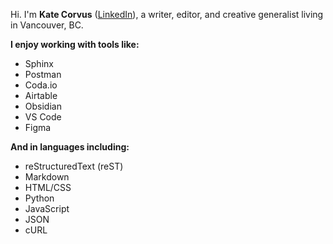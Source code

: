 Hi. I'm **Kate Corvus** ([LinkedIn](https://www.linkedin.com/in/katecorvus/)), a writer, editor, and creative generalist living in Vancouver, BC.

**I enjoy working with tools like:**

* Sphinx
* Postman
* Coda.io
* Airtable
* Obsidian
* VS Code
* Figma

**And in languages including:**

* reStructuredText (reST)
* Markdown
* HTML/CSS
* Python
* JavaScript
* JSON
* cURL

